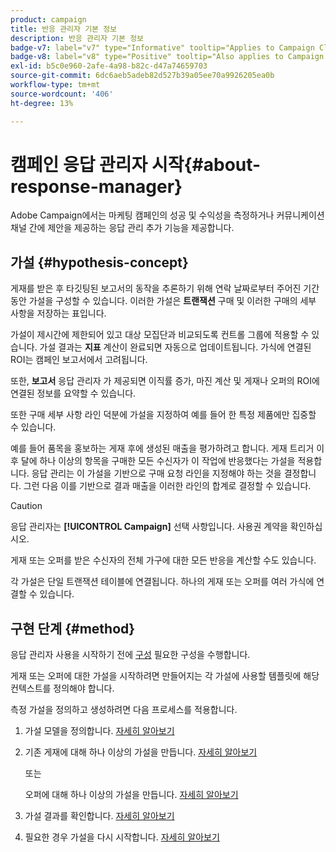 ```yaml
---
product: campaign
title: 반응 관리자 기본 정보
description: 반응 관리자 기본 정보
badge-v7: label="v7" type="Informative" tooltip="Applies to Campaign Classic v7"
badge-v8: label="v8" type="Positive" tooltip="Also applies to Campaign v8"
exl-id: b5c0e960-2afe-4a98-b82c-d47a74659703
source-git-commit: 6dc6aeb5adeb82d527b39a05ee70a9926205ea0b
workflow-type: tm+mt
source-wordcount: '406'
ht-degree: 13%

---
```


# 캠페인 응답 관리자 시작{#about-response-manager}



Adobe Campaign에서는 마케팅 캠페인의 성공 및 수익성을 측정하거나 커뮤니케이션 채널 간에 제안을 제공하는 응답 관리 추가 기능을 제공합니다.

## 가설 {#hypothesis-concept}

게재를 받은 후 타깃팅된 보고서의 동작을 추론하기 위해 연락 날짜로부터 주어진 기간 동안 가설을 구성할 수 있습니다. 이러한 가설은 **트랜잭션** 구매 및 이러한 구매의 세부 사항을 저장하는 표입니다.

가설이 제시간에 제한되어 있고 대상 모집단과 비교되도록 컨트롤 그룹에 적용할 수 있습니다. 가설 결과는 **지표** 계산이 완료되면 자동으로 업데이트됩니다. 가식에 연결된 ROI는 캠페인 보고서에서 고려됩니다.

또한, **보고서** 응답 관리자 가 제공되면 이직률 증가, 마진 계산 및 게재나 오퍼의 ROI에 연결된 정보를 요약할 수 있습니다.

또한 구매 세부 사항 라인 덕분에 가설을 지정하여 예를 들어 한 특정 제품에만 집중할 수 있습니다.

예를 들어 품목을 홍보하는 게재 후에 생성된 매출을 평가하려고 합니다. 게재 트리거 이후 달에 하나 이상의 항목을 구매한 모든 수신자가 이 작업에 반응했다는 가설을 적용합니다. 응답 관리는 이 가설을 기반으로 구매 요청 라인을 지정해야 하는 것을 결정합니다. 그런 다음 이를 기반으로 결과 매출을 이러한 라인의 합계로 결정할 수 있습니다.

>[!CAUTION]
>
>응답 관리자는 **[!UICONTROL Campaign]** 선택 사항입니다. 사용권 계약을 확인하십시오.

게재 또는 오퍼를 받은 수신자의 전체 가구에 대한 모든 반응을 계산할 수도 있습니다.

각 가설은 단일 트랜잭션 테이블에 연결됩니다. 하나의 게재 또는 오퍼를 여러 가식에 연결할 수 있습니다.

## 구현 단계 {#method}

응답 관리자 사용을 시작하기 전에 [구성](configuration.md) 필요한 구성을 수행합니다.

게재 또는 오퍼에 대한 가설을 시작하려면 만들어지는 각 가설에 사용할 템플릿에 해당 컨텍스트를 정의해야 합니다.

측정 가설을 정의하고 생성하려면 다음 프로세스를 적용합니다.

1. 가설 모델을 정의합니다. [자세히 알아보기](hypothesis-templates.md#creating-a-hypothesis-model)
1. 기존 게재에 대해 하나 이상의 가설을 만듭니다. [자세히 알아보기](creating-hypotheses.md#referencing-a-hypothesis-in-a-campaign-delivery)

   또는

   오퍼에 대해 하나 이상의 가설을 만듭니다. [자세히 알아보기](creating-hypotheses.md#creating-a-hypothesis-on-an-offer)

1. 가설 결과를 확인합니다. [자세히 알아보기](hypothesis-tracking.md)
1. 필요한 경우 가설을 다시 시작합니다. [자세히 알아보기](creating-hypotheses.md#creating-a-hypothesis-on-the-fly-on-a-delivery)
